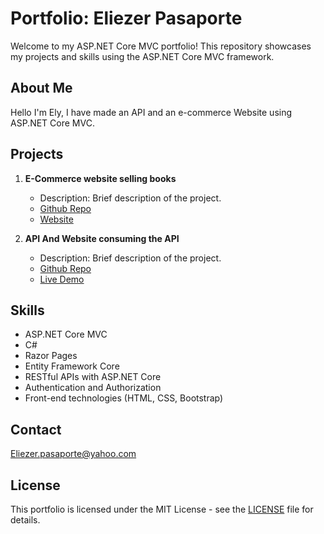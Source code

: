 # Portfolio: Eliezer Pasaporte

Welcome to my ASP.NET Core MVC portfolio! This repository showcases my projects and skills using the ASP.NET Core MVC framework.

## About Me

Hello I'm Ely, I have made an API and an e-commerce Website using ASP.NET Core MVC.

## Projects



1. **E-Commerce website selling books**
   - Description: Brief description of the project.
   - [Github Repo](https://github.com/Elypasaporte/E-Commerce-app-ASP.Net-Core-MVC)
   - [Website](https://book-sales-ely.azurewebsites.net)

2. **API And Website consuming the API**
   - Description: Brief description of the project.
   - [Github Repo](https://github.com/Elypasaporte/RESTful-Web-API--Villa-Booking-app)
   - [Live Demo](RESTful-Web-API--Villa-Booking-app)

## Skills


- ASP.NET Core MVC
- C#
- Razor Pages
- Entity Framework Core
- RESTful APIs with ASP.NET Core
- Authentication and Authorization
- Front-end technologies (HTML, CSS, Bootstrap)

## Contact

Eliezer.pasaporte@yahoo.com

## License

This portfolio is licensed under the MIT License - see the [LICENSE](LICENSE) file for details.
